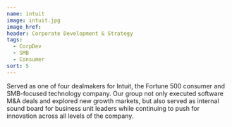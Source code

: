 ```yaml
---
name: intuit
image: intuit.jpg
image_href: 
header: Corporate Development & Strategy
tags:
  - CorpDev
  - SMB
  - Consumer
sort: 5
---
```

Served as one of four dealmakers for Intuit, the Fortune 500 consumer and SMB-focused technology company. Our group not only executed software M&amp;A deals and explored new growth markets, but also served as internal sound board for business unit leaders while continuing to push for innovation across all levels of the company.
